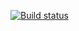 [![Build status](https://ci.appveyor.com/api/projects/status/u7k7o711rxq7f43p?svg=true)](https://ci.appveyor.com/project/mariyatsa/pageobjects)